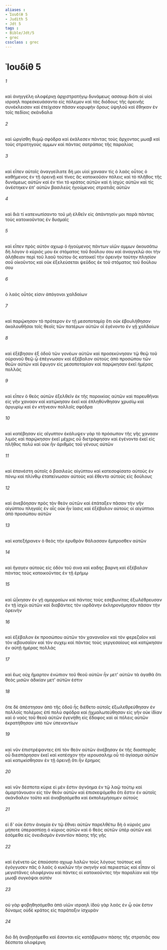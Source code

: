 ```yaml
---
aliases : 
- Ἰουδίθ 5
- Judith 5
- Jdt 5
tags : 
- Bible/Jdt/5
- grec
cssclass : grec
---
```


# Ἰουδίθ 5

###### 1
καὶ ἀνηγγέλη ολοφέρνῃ ἀρχιστρατήγῳ δυνάμεως ασσουρ διότι οἱ υἱοὶ ισραηλ παρεσκευάσαντο εἰς πόλεμον καὶ τὰς διόδους τῆς ὀρεινῆς συνέκλεισαν καὶ ἐτείχισαν πᾶσαν κορυφὴν ὄρους ὑψηλοῦ καὶ ἔθηκαν ἐν τοῖς πεδίοις σκάνδαλα
###### 2
καὶ ὠργίσθη θυμῷ σφόδρα καὶ ἐκάλεσεν πάντας τοὺς ἄρχοντας μωαβ καὶ τοὺς στρατηγοὺς αμμων καὶ πάντας σατράπας τῆς παραλίας
###### 3
καὶ εἶπεν αὐτοῖς ἀναγγείλατε δή μοι υἱοὶ χανααν τίς ὁ λαὸς οὗτος ὁ καθήμενος ἐν τῇ ὀρεινῇ καὶ τίνες ἃς κατοικοῦσιν πόλεις καὶ τὸ πλῆθος τῆς δυνάμεως αὐτῶν καὶ ἐν τίνι τὸ κράτος αὐτῶν καὶ ἡ ἰσχὺς αὐτῶν καὶ τίς ἀνέστηκεν ἐπ' αὐτῶν βασιλεὺς ἡγούμενος στρατιᾶς αὐτῶν
###### 4
καὶ διὰ τί κατενωτίσαντο τοῦ μὴ ἐλθεῖν εἰς ἀπάντησίν μοι παρὰ πάντας τοὺς κατοικοῦντας ἐν δυσμαῖς
###### 5
καὶ εἶπεν πρὸς αὐτὸν αχιωρ ὁ ἡγούμενος πάντων υἱῶν αμμων ἀκουσάτω δὴ λόγον ὁ κύριός μου ἐκ στόματος τοῦ δούλου σου καὶ ἀναγγελῶ σοι τὴν ἀλήθειαν περὶ τοῦ λαοῦ τούτου ὃς κατοικεῖ τὴν ὀρεινὴν ταύτην πλησίον σοῦ οἰκοῦντος καὶ οὐκ ἐξελεύσεται ψεῦδος ἐκ τοῦ στόματος τοῦ δούλου σου
###### 6
ὁ λαὸς οὗτός εἰσιν ἀπόγονοι χαλδαίων
###### 7
καὶ παρῴκησαν τὸ πρότερον ἐν τῇ μεσοποταμίᾳ ὅτι οὐκ ἐβουλήθησαν ἀκολουθῆσαι τοῖς θεοῖς τῶν πατέρων αὐτῶν οἳ ἐγένοντο ἐν γῇ χαλδαίων
###### 8
καὶ ἐξέβησαν ἐξ ὁδοῦ τῶν γονέων αὐτῶν καὶ προσεκύνησαν τῷ θεῷ τοῦ οὐρανοῦ θεῷ ᾧ ἐπέγνωσαν καὶ ἐξέβαλον αὐτοὺς ἀπὸ προσώπου τῶν θεῶν αὐτῶν καὶ ἔφυγον εἰς μεσοποταμίαν καὶ παρῴκησαν ἐκεῖ ἡμέρας πολλάς
###### 9
καὶ εἶπεν ὁ θεὸς αὐτῶν ἐξελθεῖν ἐκ τῆς παροικίας αὐτῶν καὶ πορευθῆναι εἰς γῆν χανααν καὶ κατῴκησαν ἐκεῖ καὶ ἐπληθύνθησαν χρυσίῳ καὶ ἀργυρίῳ καὶ ἐν κτήνεσιν πολλοῖς σφόδρα
###### 10
καὶ κατέβησαν εἰς αἴγυπτον ἐκάλυψεν γὰρ τὸ πρόσωπον τῆς γῆς χανααν λιμός καὶ παρῴκησαν ἐκεῖ μέχρις οὗ διετράφησαν καὶ ἐγένοντο ἐκεῖ εἰς πλῆθος πολύ καὶ οὐκ ἦν ἀριθμὸς τοῦ γένους αὐτῶν
###### 11
καὶ ἐπανέστη αὐτοῖς ὁ βασιλεὺς αἰγύπτου καὶ κατεσοφίσατο αὐτοὺς ἐν πόνῳ καὶ πλίνθῳ ἐταπείνωσαν αὐτοὺς καὶ ἔθεντο αὐτοὺς εἰς δούλους
###### 12
καὶ ἀνεβόησαν πρὸς τὸν θεὸν αὐτῶν καὶ ἐπάταξεν πᾶσαν τὴν γῆν αἰγύπτου πληγαῖς ἐν αἷς οὐκ ἦν ἴασις καὶ ἐξέβαλον αὐτοὺς οἱ αἰγύπτιοι ἀπὸ προσώπου αὐτῶν
###### 13
καὶ κατεξήρανεν ὁ θεὸς τὴν ἐρυθρὰν θάλασσαν ἔμπροσθεν αὐτῶν
###### 14
καὶ ἤγαγεν αὐτοὺς εἰς ὁδὸν τοῦ σινα καὶ καδης βαρνη καὶ ἐξέβαλον πάντας τοὺς κατοικοῦντας ἐν τῇ ἐρήμῳ
###### 15
καὶ ὤ|κησαν ἐν γῇ αμορραίων καὶ πάντας τοὺς εσεβωνίτας ἐξωλέθρευσαν ἐν τῇ ἰσχύι αὐτῶν καὶ διαβάντες τὸν ιορδάνην ἐκληρονόμησαν πᾶσαν τὴν ὀρεινὴν
###### 16
καὶ ἐξέβαλον ἐκ προσώπου αὐτῶν τὸν χαναναῖον καὶ τὸν φερεζαῖον καὶ τὸν ιεβουσαῖον καὶ τὸν συχεμ καὶ πάντας τοὺς γεργεσαίους καὶ κατῴκησαν ἐν αὐτῇ ἡμέρας πολλάς
###### 17
καὶ ἕως οὐχ ἥμαρτον ἐνώπιον τοῦ θεοῦ αὐτῶν ἦν μετ' αὐτῶν τὰ ἀγαθά ὅτι θεὸς μισῶν ἀδικίαν μετ' αὐτῶν ἐστιν
###### 18
ὅτε δὲ ἀπέστησαν ἀπὸ τῆς ὁδοῦ ἧς διέθετο αὐτοῖς ἐξωλεθρεύθησαν ἐν πολλοῖς πολέμοις ἐπὶ πολὺ σφόδρα καὶ ᾐχμαλωτεύθησαν εἰς γῆν οὐκ ἰδίαν καὶ ὁ ναὸς τοῦ θεοῦ αὐτῶν ἐγενήθη εἰς ἔδαφος καὶ αἱ πόλεις αὐτῶν ἐκρατήθησαν ὑπὸ τῶν ὑπεναντίων
###### 19
καὶ νῦν ἐπιστρέψαντες ἐπὶ τὸν θεὸν αὐτῶν ἀνέβησαν ἐκ τῆς διασπορᾶς οὗ διεσπάρησαν ἐκεῖ καὶ κατέσχον τὴν ιερουσαλημ οὗ τὸ ἁγίασμα αὐτῶν καὶ κατῳκίσθησαν ἐν τῇ ὀρεινῇ ὅτι ἦν ἔρημος
###### 20
καὶ νῦν δέσποτα κύριε εἰ μὲν ἔστιν ἀγνόημα ἐν τῷ λαῷ τούτῳ καὶ ἁμαρτάνουσιν εἰς τὸν θεὸν αὐτῶν καὶ ἐπισκεψόμεθα ὅτι ἔστιν ἐν αὐτοῖς σκάνδαλον τοῦτο καὶ ἀναβησόμεθα καὶ ἐκπολεμήσομεν αὐτούς
###### 21
εἰ δ' οὐκ ἔστιν ἀνομία ἐν τῷ ἔθνει αὐτῶν παρελθέτω δὴ ὁ κύριός μου μήποτε ὑπερασπίσῃ ὁ κύριος αὐτῶν καὶ ὁ θεὸς αὐτῶν ὑπὲρ αὐτῶν καὶ ἐσόμεθα εἰς ὀνειδισμὸν ἐναντίον πάσης τῆς γῆς
###### 22
καὶ ἐγένετο ὡς ἐπαύσατο αχιωρ λαλῶν τοὺς λόγους τούτους καὶ ἐγόγγυσεν πᾶς ὁ λαὸς ὁ κυκλῶν τὴν σκηνὴν καὶ περιεστώς καὶ εἶπαν οἱ μεγιστᾶνες ολοφέρνου καὶ πάντες οἱ κατοικοῦντες τὴν παραλίαν καὶ τὴν μωαβ συγκόψαι αὐτόν
###### 23
οὐ γὰρ φοβηθησόμεθα ἀπὸ υἱῶν ισραηλ ἰδοὺ γὰρ λαὸς ἐν ᾧ οὐκ ἔστιν δύναμις οὐδὲ κράτος εἰς παράταξιν ἰσχυράν
###### 24
διὸ δὴ ἀναβησόμεθα καὶ ἔσονται εἰς κατάβρωσιν πάσης τῆς στρατιᾶς σου δέσποτα ολοφέρνη
